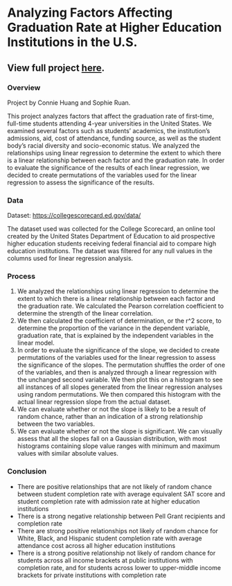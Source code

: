 # Analyzing Factors Affecting Graduation Rate at Higher Education Institutions in the U.S.

## View full project [here](./INFO%202950-%20Data%20Science%20Final%20Project.ipynb).

### Overview
Project by Connie Huang and Sophie Ruan.

This project analyzes factors that affect the graduation rate of first-time, full-time students attending 4-year universities in the United States. We examined several factors such as students’ academics, the institution’s admissions, aid, cost of attendance, funding source, as well as the student body’s racial diversity and socio-economic status. We analyzed the relationships using linear regression to determine the extent to which there is a linear relationship between each factor and the graduation rate. In order to evaluate the significance of the results of each linear regression, we decided to create permutations of the variables used for the linear regression to assess the significance of the results.

### Data
Dataset: https://collegescorecard.ed.gov/data/

The dataset used was collected for the College Scorecard, an online tool created by the United States Department of Education to aid prospective higher education students receiving federal financial aid to compare high education institutions. The dataset was filtered for any null values in the columns used for linear regression analysis.

### Process
1. We analyzed the relationships using linear regression to determine the extent to which there is a linear relationship between each factor and the graduation rate. We calculated the Pearson correlation coefficient to determine the strength of the linear correlation. 
2. We then calculated the coefficient of determination, or the r^2 score, to determine the proportion of the variance in the dependent variable, graduation rate, that is explained by the independent variables in the linear model. 
3. In order to evaluate the significance of the slope, we decided to create permutations of the variables used for the linear regression to assess the significance of the slopes. The permutation shuffles the order of one of the variables, and then is analyzed through a linear regression with the unchanged second variable. We then plot this on a histogram to see all instances of all slopes generated from the linear regression analyses using random permutations. We then compared this histogram with the actual linear regression slope from the actual dataset. 
4. We can evaluate whether or not the slope is likely to be a result of random chance, rather than an indication of a strong relationship between the two variables. 
5. We can evaluate whether or not the slope is significant. We can visually assess that all the slopes fall on a Gaussian distribution, with most histograms containing slope value ranges with minimum and maximum values with similar absolute values.

### Conclusion
- There are positive relationships that are not likely of random chance between student completion rate with average equivalent SAT score and student completion rate with admission rate at higher education institutions 
- There is a strong negative relationship between Pell Grant recipients and completion rate
- There are strong positive relationships not likely of random chance for White, Black, and Hispanic student completion rate with average attendance cost across all higher education institutions
- There is a strong positive relationship not likely of random chance for students across all income brackets at public institutions with completion rate, and for students across lower to upper-middle income brackets for private institutions with completion rate
